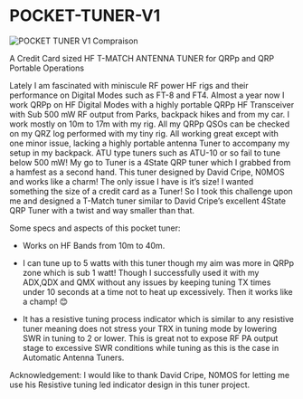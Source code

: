 # POCKET-TUNER-V1

![POCKET TUNER V1 Compraison](https://github.com/WB2CBA/POCKET-TUNER-V1/assets/59450739/de6cd134-43d4-48f4-8289-9c5c8aabd542)


A Credit Card sized HF T-MATCH ANTENNA TUNER for QRPp and QRP Portable Operations

Lately I am fascinated with miniscule RF power HF rigs and their performance on Digital Modes such as FT-8 and FT4. 
Almost a year now I work QRPp on HF Digital Modes with a highly portable QRPp HF Transceiver with Sub 500 mW RF output from Parks, backpack hikes and from my car. I work mostly on 10m to 17m with my rig. All my QRPp QSOs can be checked on my QRZ log performed with my tiny rig.
All working great except with one minor issue, lacking a highly portable antenna Tuner to accompany my setup in my backpack. ATU type tuners such as ATU-10 or so fail to tune below 500 mW! 
My go to Tuner is a 4State QRP tuner which I grabbed from a hamfest as a second hand. This tuner designed by David Cripe, N0MOS and works like a charm! The only issue I have is it’s size! 
I wanted something the size of a credit card as a Tuner! So I took this challenge upon me and designed a T-Match tuner similar to David Cripe’s excellent 4State QRP Tuner with a twist and way smaller than that.

Some specs and aspects of this pocket tuner:

-	Works on HF Bands from 10m to 40m.

-	I can tune up to 5 watts with this tuner though my aim was more in QRPp zone which is sub 1 watt! Though I successfully used it with my ADX,QDX and QMX without any issues by keeping tuning TX times under 10
 seconds at a time not to heat up excessively. Then it works like a champ! 😊

-	It has a resistive tuning process indicator which is similar to any resistive tuner meaning does not stress your TRX in tuning mode by lowering SWR in tuning to 2 or lower. This is great not to expose RF PA
output stage to excessive SWR conditions while tuning as this is the case in Automatic Antenna Tuners.


Acknowledgement: I would like to thank David Cripe, N0MOS for letting me use his Resistive tuning led indicator design in this tuner project. 
